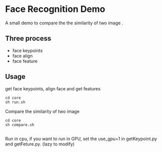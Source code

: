 # Face Recognition Demo

A small demo to compare the the similarity of two image .

## Three process  

* face keypoints   
* face align   
* face feature

## Usage
get face keypoints, align face and get features
```
cd core
sh run.sh
```
Compare the similarity of two image
```
cd core
sh compare.sh
```


##

Run in cpu, if you want to run in GPU, set the use_gpu=1 in getKeypoint.py and getFeture.py.  (lazy to modify)